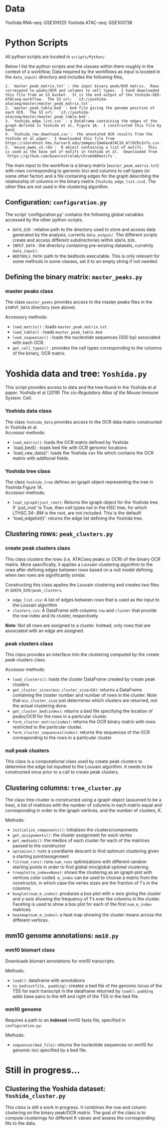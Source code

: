 # Data

Yoshida RNA-seq: GSE109125
Yoshida ATAC-seq: GSE100738

# Python Scripts

All python scripts are located in `scripts/Python/`

Below I list the python scripts and the classes within them roughly in the context of a workflow,  Data required by the workflows as input is located in the `data_input/` directory and includes the following files,

	1. `master_peak_matrix.txt` : the input binary peak/OCR matrix.  Rows correspond to peaks/OCR and columns to cell types.  I hand downloaded this file from an S3 bucket.  It is the end output of the Yoshida-GEO-ATACseq-workflow.  The S3 url:  `s3://yoshida-atacseq/master/master_peak_matrix.txt`.
	2. `master_peak_table.bed` : bed file giving the genome position of each OCR.  The S3 url:  `s3://yoshida-atacseq/master/master_peak_table.bed`.
	3. `Yoshida_edge_list.csv` : a DataFrame containing the edges of the graph defined in Yoshida et al, Figure 1A.  I constructed this file by hand.
	4. `Yoshida_raw_download.csv`:  the annotated OCR results from the Yoshida et al paper.  I downloaded this file from https://sharehost.hms.harvard.edu/immgen/ImmGenATAC18_AllOCRsInfo.csv.
	5. `mouse_pwms_v2.rda`:  R object containing a list of motifs.  This is used as the base set of motifs in Yoshida et al.  Downloaded from `https://github.com/buenrostrolab/chromVARmotifs`.  

The main input to the workflow is a binary matrix (`master_peak_matrix.txt`) with rows corresponding to genomic loci and columns to cell types (or some other factor) and a file containing edges for the graph describing the relationship of columns in the binary matrix (`Yoshida_edge_list.csv`).  The other files are not used in the clustering algorithm.

## Configuration: `configuration.py`

The script 'configuration.py' contains the following global variables accessed by the other python scripts.  

* `DATA_DIR` : relative path to the directory used to store and access data generated by the analysis, currents `data_output/`.  The different scripts create and access different subdirectories within `$DATA_DIR`.
* `INPUT_DATA` : the directory containing pre-existing datasets, curretnly `data_input/`.  
* `BEDTOOLS_PATH`:  path to the bedtools executable.  This is only relevant for some methods in some classes, set it to an empty string if not needed.


## Defining the binary matrix: `master_peaks.py`

### master peaks class

The class `master_peaks` provides access to the master peaks files in the `$INPUT_DATA` directory (see above).

Accessory methods: 

* `load_matrix()` : loads `master_peak_matrix.txt`
* `load_table()` : loads `master_peak_table.bed`
* `load_sequences()` : loads the nucleotide sequences (500 bp) associated with each OCR.
* `get_cell_types()` : provides the cell types corresponding to the columns of the binary, OCR matrix.

# Yoshida data and tree:   `Yoshida.py`

This script provides access to data and the tree found in the Yoshida et al paper.  Yoshida et al (2019) *The cis-Regulatory Atlas of the Mouse Immune System*. Cell.

### Yoshida data class

The class `Yoshida_data` provides access to the OCR data matrix constructed in Yoshida et al.  
Accessor methods:

* `load_matrix()`:  loads the OCR matrix defined by Yoshida
* `load_bed() : loads bed file with OCR genomic locations
* 'load_raw_data()': loads the Yoshida csv file which contains the OCR matrix with addtional fields.

### Yoshida tree class

The class `Yoshida_tree` defines an igraph object representing the tree in Yoshida Figure 1A.  
Accessor methods:

* `load_igraph(just_root)`:   Returns the igraph object for the Yoshida tree.  If `just_root' is True, then cell types not in the HSC tree, for which LTHSC.34-.BM is the root, are not included.  This is the default!
* 'load_edgelist()':  returns the edge list defining the Yoshida tree.

## Clustering rows:  `peak_clusters.py`

### create peak clusters class

This class clusters the rows (i.e. ATACseq peaks or OCR) of the binary OCR matrix.  More specifically, it applies a Louvain clustering algorithm to the rows after defining edges between rows based on a null model defining when two rows are significantly similar.

Constructing this class applies the Louvain clustering and creates two files in `$DATA_DIR/peak_clusters`.

* `edge_list.csv`:  A list of edges between rows that is used as the input to the Louvain algorithm
* `clusters.csv`:  A DataFrame with columns `row` and `cluster` that provide the row index and its cluster, respectively.

**Note**:  Not all rows are assigned to a cluster.  Instead, only rows that are associated with an edge are assigned.  

### peak clusters class

This class provides an interface into the clustering computed by the create peak clusters class.

Accessor methods:

* `load_clusters()`:  loads the cluster DataFrame created by create peak clusters
* `get_cluster_sizes(min_cluster_size=50)`:  returns a DataFrame containing the cluster number and number of rows in the cluster. Note that `min_cluster_size` just determines which clusters are returned, not the actual clustering done.
* `get_cluster_bed(index)`:  returns a bed file specifying the location of peaks/OCR for the rows in a particular cluster.
* `form_cluster_matrix(index)`:  returns the OCR binary matrix with rows restricted to the particular cluster.
* `form_cluster_sequences(index)`:  returns the sequences of the OCR corresponding to the rows in a particular cluster.

### null peak clusters

This class is a computational class used by create peak clusters to determine the edge list inputted to the Louvain algorithm.   It needs to be constructed once prior to a call to create peak clusters.

## Clustering columns: `tree_cluster.py`

The class tree cluster is constructed using a igraph object (assumed to be a tree), a list of matrices with the number of columns in each matrix equal and corresponding in order to the igraph vertices, and the number of clusters, K.

Methods:

* `initialize_components()`:  initializes the clusters/components
* `get_assignments()`: the cluster assignment for each vertex
* `get_mediods()`:  the medios of each cluster for each of the matrices passed to the constructor
* `optimize()`:  runs a coordiante descent to find optimum clustering given a starting point/assignment
* `fit(num_runs)`:  runs `num_runs` optimizations with different random starting points in order to find global min/global optimal clustering.
* `treeplot(m_index=None)`:  shows the clustering as an igraph plot with vertices color coded.   `m_index` can be used to choose a matrix from the constructor, in which case the vertex sizes are the fraction of 1's in the columns.
* `boxplot(num_m_index)`:  produces a box plot with x-axis giving the cluster and y-axis showing the frequency of 1's over the columns in the cluster.  Faceting is used to show a box plot for each of the first `num_m_index` matrices.
* `heatmap(num_m_index)`: a heat map showing the cluster means across the different vertices.

## mm10 genome annotations:  `mm10.py`

### mm10 biomart class

Downloads biomart annotations for mm10 transcripts.

Methods:
* `load()`: dataframe with annotations
* `to_bed(outfile, padding)`:  creates a bed file of the genomic locus of the TSS for each transcript in the dataframe returned by `load()`.  `padding` adds base pairs to the left and right of the TSS in the bed file.

### mm10 genome

Requires a path to an **indexed** mm10 fasta file, specified in `configuration.py`.  

Methods:
* `sequences(bed_file)`:  returns the nucleotide sequences on mm10 for genomic loci specified by a bed file.

# Still in progress...

## Clustering the Yoshida dataset: `Yoshida_cluster.py`

This class is still a work in progress.  It combines the row and column clustering on the binary peak/OCR matrix.  The goal of the class is to compute clusterings for different K values and assess the corresponding fits to the data.

